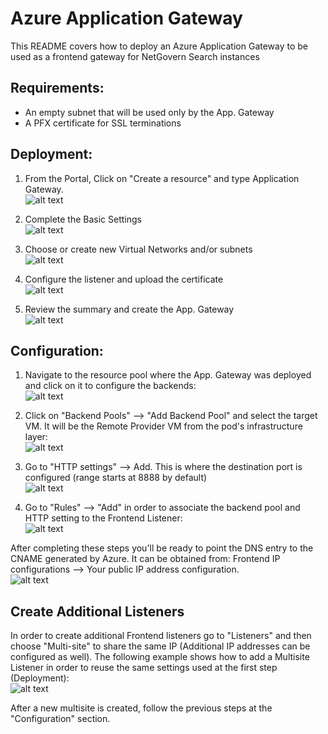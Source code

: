# Azure Application Gateway
This README covers how to deploy an Azure Application Gateway to be used as a frontend gateway for NetGovern Search instances

## Requirements:

* An empty subnet that will be used only by the App. Gateway
* A PFX certificate for SSL terminations


## Deployment:

1. From the Portal, Click on "Create a resource" and type Application Gateway.  
![alt text](./images/app-gateway-1.png "Create Resource")

2. Complete the Basic Settings  
![alt text](./images/app-gateway-2.png "Basic Settings")

3. Choose or create new Virtual Networks and/or subnets  
![alt text](./images/app-gateway-3.png "Settings")

4. Configure the listener and upload the certificate  
![alt text](./images/app-gateway-4.png "HTTPS Listener")

5. Review the summary and create the App. Gateway  
![alt text](./images/app-gateway-5.png "Review")


## Configuration:

1. Navigate to the resource pool where the App. Gateway was deployed and click on it to configure the backends:  
![alt text](./images/app-gateway-6.png "Overview")

2. Click on "Backend Pools" --> "Add Backend Pool" and select the target VM.  It will be the Remote Provider VM from the pod's infrastructure layer:  
![alt text](./images/app-gateway-7.png "Add Backend Pool")

3. Go to "HTTP settings" --> Add.  This is where the destination port is configured (range starts at 8888 by default)  
![alt text](./images/app-gateway-8.png "HTTP Settings")

4. Go to "Rules" --> "Add" in order to associate the backend pool and HTTP setting to the Frontend Listener:  
![alt text](./images/app-gateway-9.png "Rules")

After completing these steps you'll be ready to point the DNS entry to the CNAME generated by Azure.  It can be obtained from:
Frontend IP configurations --> Your public IP address configuration.  
![alt text](./images/app-gateway-10.png "DNS Name")

## Create Additional Listeners
In order to create additional Frontend listeners go to "Listeners" and then choose "Multi-site" to share the same IP (Additional IP addresses can be configured as well).
The following example shows how to add a Multisite Listener in order to reuse the same settings used at the first step (Deployment):  
![alt text](./images/app-gateway-11.png "Add Multisite")

After a new multisite is created, follow the previous steps at the "Configuration" section.

